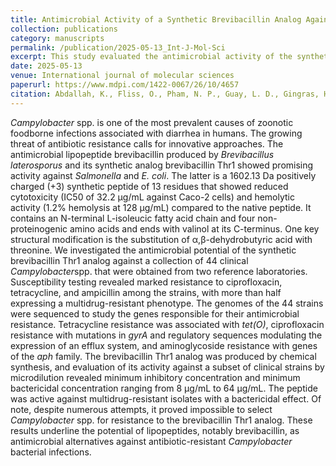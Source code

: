 ```yaml
---
title: Antimicrobial Activity of a Synthetic Brevibacillin Analog Against Multidrug-Resistant <i>Campylobacter</i> spp
collection: publications
category: manuscripts
permalink: /publication/2025-05-13_Int-J-Mol-Sci
excerpt: This study evaluated the antimicrobial activity of the synthetic lipopeptide brevibacillin Thr1 against 44 clinical <i>Campylobacter</i> spp. isolates, more than half of which were multidrug-resistant. The peptide exhibited bactericidal activity against all these isolates, and no resistance to it could be induced, highlighting its potential as an alternative treatment for antibiotic-resistant <i>Campylobacter</i> infections.  
date: 2025-05-13
venue: International journal of molecular sciences
paperurl: https://www.mdpi.com/1422-0067/26/10/4657
citation: Abdallah, K., Fliss, O., Pham, N. P., Guay, L. D., Gingras, H., Godin, C., Leprohon, P., Biron, E., Fliss, I. & Ouellette, M. (2025). &quot;Antimicrobial Activity of a Synthetic Brevibacillin Analog Against Multidrug-Resistant <i>Campylobacter</i> spp&quot;. <i>International journal of molecular sciences</i>, 26(10), 4657.
---
```


*Campylobacter* spp. is one of the most prevalent causes of zoonotic foodborne infections associated with diarrhea in humans. The growing threat of antibiotic resistance calls for innovative approaches. The antimicrobial lipopeptide brevibacillin produced by *Brevibacillus laterosporus* and its synthetic analog brevibacillin Thr1 showed promising activity against *Salmonella* and *E. coli*. The latter is a 1602.13 Da positively charged (+3) synthetic peptide of 13 residues that showed reduced cytotoxicity (IC50 of 32.2 µg/mL against Caco-2 cells) and hemolytic activity (1.2% hemolysis at 128 µg/mL) compared to the native peptide. It contains an N-terminal L-isoleucic fatty acid chain and four non-proteinogenic amino acids and ends with valinol at its C-terminus. One key structural modification is the substitution of α,β-dehydrobutyric acid with threonine. We investigated the antimicrobial potential of the synthetic brevibacillin Thr1 analog against a collection of 44 clinical *Campylobacter*spp. that were obtained from two reference laboratories. Susceptibility testing revealed marked resistance to ciprofloxacin, tetracycline, and ampicillin among the strains, with more than half expressing a multidrug-resistant phenotype. The genomes of the 44 strains were sequenced to study the genes responsible for their antimicrobial resistance. Tetracycline resistance was associated with *tet(O)*, ciprofloxacin resistance with mutations in *gyrA* and regulatory sequences modulating the expression of an efflux system, and aminoglycoside resistance with genes of the *aph* family. The brevibacillin Thr1 analog was produced by chemical synthesis, and evaluation of its activity against a subset of clinical strains by microdilution revealed minimum inhibitory concentration and minimum bactericidal concentration ranging from 8 µg/mL to 64 µg/mL. The peptide was active against multidrug-resistant isolates with a bactericidal effect. Of note, despite numerous attempts, it proved impossible to select *Campylobacter* spp. for resistance to the brevibacillin Thr1 analog. These results underline the potential of lipopeptides, notably brevibacillin, as antimicrobial alternatives against antibiotic-resistant *Campylobacter* bacterial infections.